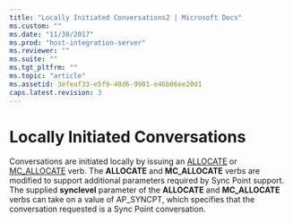 ```yaml
---
title: "Locally Initiated Conversations2 | Microsoft Docs"
ms.custom: ""
ms.date: "11/30/2017"
ms.prod: "host-integration-server"
ms.reviewer: ""
ms.suite: ""
ms.tgt_pltfrm: ""
ms.topic: "article"
ms.assetid: 3efeaf33-e5f9-48d6-9901-e46b06ee20d1
caps.latest.revision: 3
---
```

# Locally Initiated Conversations
Conversations are initiated locally by issuing an [ALLOCATE](../HIS2010/allocate1.md) or [MC_ALLOCATE](../HIS2010/mc-allocate1.md) verb. The **ALLOCATE** and **MC_ALLOCATE** verbs are modified to support additional parameters required by Sync Point support. The supplied **synclevel** parameter of the **ALLOCATE** and **MC_ALLOCATE** verbs can take on a value of AP_SYNCPT, which specifies that the conversation requested is a Sync Point conversation.
